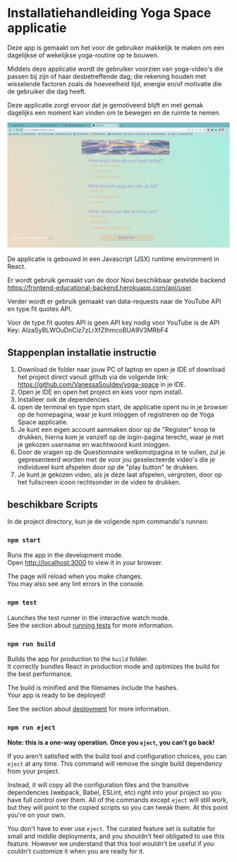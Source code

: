 # Installatiehandleiding Yoga Space applicatie

Deze app is gemaakt om het voor de gebruiker makkelijk te maken om een dagelijkse of wekelijkse yoga-routine op te bouwen.

Middels deze applicatie wordt de gebruiker voorzien van yoga-video's die passen bij zijn of haar desbetreffende dag; die rekening houden met wisselende factoren zoals de hoeveelheid tijd, energie en/of motivatie die de gebruiker die dag heeft.

Deze applicatie zorgt ervoor dat je gemotiveerd blijft en met gemak dagelijks een moment kan vinden om te bewegen en de ruimte te nemen.

![Screenshot README.jpg](src%2FComponents%2Fassets%2Fimages%2FScreenshot%20README.jpg)

De applicatie is gebouwd in een Javascript (JSX) runtime environment in React.

Er wordt gebruik gemaakt van de door Novi beschikbaar gestelde backend https://frontend-educational-backend.herokuapp.com/api/user.

Verder wordt er gebruik gemaakt van data-requests naar de YouTube API en type.fit quotes API.

Voor de type.fit quotes API is geen API key nodig voor YouTube is de API Key: AIzaSyBLWOuDnCiz7zLrXfZIhmcoBUA9V3MRbF4

## Stappenplan installatie instructie

1. Download de folder naar jouw PC of laptop en open je IDE of download het project direct vanuit github via de volgende link: https://github.com/VanessaSouldev/yoga-space in je IDE.
2. Open je IDE en open het project en kies voor npm install.
3. Installeer ook de dependencies.
4. open de terminal en type npm start, de applicatie opent nu in je browser op de homepagina, waar je kunt inloggen of registreren op de Yoga Space applicatie.
5. Je kunt een eigen account aanmaken door op de "Register" knop te drukken, hierna kom je vanzelf op de login-pagina terecht, waar je met je gekozen username en wachtwoord kunt inloggen.
6. Door de vragen op de Questionnaire welkomstpagina in te vullen, zul je gepresenteerd worden met de voor jou geselecteerde video's die je individueel kunt afspelen door op de "play button" te drukken.
7. Je kunt je gekozen video, als je deze laat afspelen, vergroten, door op het fullscreen icoon rechtsonder in de video te drukken.



## beschikbare Scripts

In de project directory, kun je de volgende npm commando's runnen:

### `npm start`

Runs the app in the development mode.\
Open [http://localhost:3000](http://localhost:3000) to view it in your browser.

The page will reload when you make changes.\
You may also see any lint errors in the console.

### `npm test`

Launches the test runner in the interactive watch mode.\
See the section about [running tests](https://facebook.github.io/create-react-app/docs/running-tests) for more information.

### `npm run build`

Builds the app for production to the `build` folder.\
It correctly bundles React in production mode and optimizes the build for the best performance.

The build is minified and the filenames include the hashes.\
Your app is ready to be deployed!

See the section about [deployment](https://facebook.github.io/create-react-app/docs/deployment) for more information.

### `npm run eject`

**Note: this is a one-way operation. Once you `eject`, you can't go back!**

If you aren't satisfied with the build tool and configuration choices, you can `eject` at any time. This command will remove the single build dependency from your project.

Instead, it will copy all the configuration files and the transitive dependencies (webpack, Babel, ESLint, etc) right into your project so you have full control over them. All of the commands except `eject` will still work, but they will point to the copied scripts so you can tweak them. At this point you're on your own.

You don't have to ever use `eject`. The curated feature set is suitable for small and middle deployments, and you shouldn't feel obligated to use this feature. However we understand that this tool wouldn't be useful if you couldn't customize it when you are ready for it.

